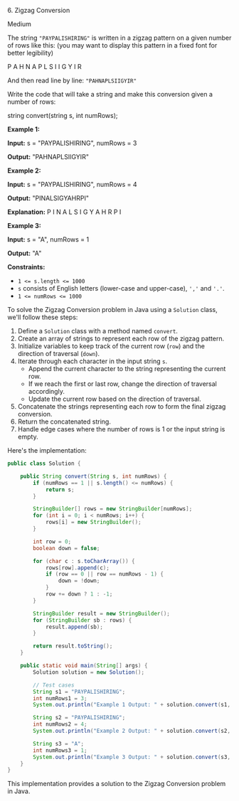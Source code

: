 6\. Zigzag Conversion

Medium

The string `"PAYPALISHIRING"` is written in a zigzag pattern on a given number of rows like this: (you may want to display this pattern in a fixed font for better legibility)

P A H N A P L S I I G Y I R 

And then read line by line: `"PAHNAPLSIIGYIR"`

Write the code that will take a string and make this conversion given a number of rows:

string convert(string s, int numRows); 

**Example 1:**

**Input:** s = "PAYPALISHIRING", numRows = 3

**Output:** "PAHNAPLSIIGYIR" 

**Example 2:**

**Input:** s = "PAYPALISHIRING", numRows = 4

**Output:** "PINALSIGYAHRPI"

**Explanation:** P I N A L S I G Y A H R P I 

**Example 3:**

**Input:** s = "A", numRows = 1

**Output:** "A" 

**Constraints:**

*   `1 <= s.length <= 1000`
*   `s` consists of English letters (lower-case and upper-case), `','` and `'.'`.
*   `1 <= numRows <= 1000`

To solve the Zigzag Conversion problem in Java using a `Solution` class, we'll follow these steps:

1. Define a `Solution` class with a method named `convert`.
2. Create an array of strings to represent each row of the zigzag pattern.
3. Initialize variables to keep track of the current row (`row`) and the direction of traversal (`down`).
4. Iterate through each character in the input string `s`.
   - Append the current character to the string representing the current row.
   - If we reach the first or last row, change the direction of traversal accordingly.
   - Update the current row based on the direction of traversal.
5. Concatenate the strings representing each row to form the final zigzag conversion.
6. Return the concatenated string.
7. Handle edge cases where the number of rows is 1 or the input string is empty.

Here's the implementation:

```java
public class Solution {

    public String convert(String s, int numRows) {
        if (numRows == 1 || s.length() <= numRows) {
            return s;
        }

        StringBuilder[] rows = new StringBuilder[numRows];
        for (int i = 0; i < numRows; i++) {
            rows[i] = new StringBuilder();
        }

        int row = 0;
        boolean down = false;

        for (char c : s.toCharArray()) {
            rows[row].append(c);
            if (row == 0 || row == numRows - 1) {
                down = !down;
            }
            row += down ? 1 : -1;
        }

        StringBuilder result = new StringBuilder();
        for (StringBuilder sb : rows) {
            result.append(sb);
        }

        return result.toString();
    }

    public static void main(String[] args) {
        Solution solution = new Solution();

        // Test cases
        String s1 = "PAYPALISHIRING";
        int numRows1 = 3;
        System.out.println("Example 1 Output: " + solution.convert(s1, numRows1));

        String s2 = "PAYPALISHIRING";
        int numRows2 = 4;
        System.out.println("Example 2 Output: " + solution.convert(s2, numRows2));

        String s3 = "A";
        int numRows3 = 1;
        System.out.println("Example 3 Output: " + solution.convert(s3, numRows3));
    }
}
```

This implementation provides a solution to the Zigzag Conversion problem in Java.
